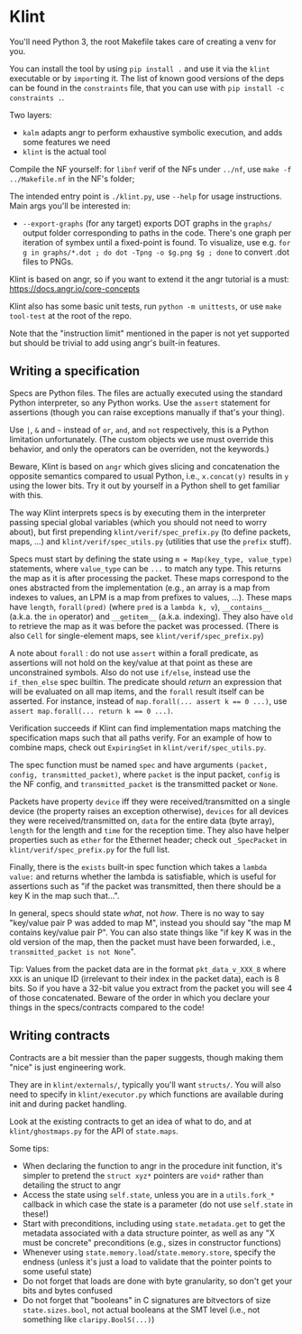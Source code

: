 # Klint

You'll need Python 3, the root Makefile takes care of creating a venv for you.

You can install the tool by using `pip install .` and use it via the `klint` executable or by `import`ing it.
The list of known good versions of the deps can be found in the `constraints` file, that you can use with `pip install -c constraints .`.

Two layers:

- `kalm` adapts angr to perform exhaustive symbolic execution, and adds some features we need
- `klint` is the actual tool

Compile the NF yourself: for `libnf` verif of the NFs under `../nf`, use `make -f ../Makefile.nf` in the NF's folder;

The intended entry point is `./klint.py`, use `--help` for usage instructions. Main args you'll be interested in:

- `--export-graphs` (for any target) exports DOT graphs in the `graphs/` output folder corresponding to paths in the code.
  There's one graph per iteration of symbex until a fixed-point is found.
  To visualize, use e.g. `for g in graphs/*.dot ; do dot -Tpng -o $g.png $g ; done` to convert .dot files to PNGs.

Klint is based on angr, so if you want to extend it the angr tutorial is a must: https://docs.angr.io/core-concepts

Klint also has some basic unit tests, run `python -m unittests`, or use `make tool-test` at the root of the repo.

Note that the "instruction limit" mentioned in the paper is not yet supported but should be trivial to add using angr's built-in features.

## Writing a specification

Specs are Python files. The files are actually executed using the standard Python interpreter, so any Python works.
Use the `assert` statement for assertions (though you can raise exceptions manually if that's your thing).

Use `|`, `&` and `~` instead of `or`, `and`, and `not` respectively, this is a Python limitation unfortunately.
(The custom objects we use must override this behavior, and only the operators can be overriden, not the keywords.)

Beware, Klint is based on `angr` which gives slicing and concatenation the opposite semantics compared to usual Python, i.e., `x.concat(y)` results in `y` using the lower bits.
Try it out by yourself in a Python shell to get familiar with this.

The way Klint interprets specs is by executing them in the interpreter passing special global variables (which you should not need to worry about),
but first prepending `klint/verif/spec_prefix.py` (to define packets, maps, ...) and `klint/verif/spec_utils.py` (utilities that use the `prefix` stuff).

Specs must start by defining the state using `m = Map(key_type, value_type)` statements, where `value_type` can be `...` to match any type.
This returns the map as it is after processing the packet.
These maps correspond to the ones abstracted from the implementation (e.g., an array is a map from indexes to values, an LPM is a map from prefixes to values, ...).
These maps have `length`, `forall(pred)` (where `pred` is a `lambda k, v`), `__contains__` (a.k.a. the `in` operator) and `__getitem__` (a.k.a. indexing).
They also have `old` to retrieve the map as it was before the packet was processed.
(There is also `Cell` for single-element maps, see `klint/verif/spec_prefix.py`)

A note about `forall` : do not use `assert` within a forall predicate, as assertions will not hold on the key/value at that point as these are unconstrained symbols.
Also do not use `if/else`, instead use the `if_then_else` spec builtin.
The predicate should _return_ an expression that will be evaluated on all map items, and the `forall` result itself can be asserted.
For instance, instead of `map.forall(... assert k == 0 ...)`, use `assert map.forall(... return k == 0 ...)`.

Verification succeeds if Klint can find implementation maps matching the specification maps such that all paths verify.
For an example of how to combine maps, check out `ExpiringSet` in `klint/verif/spec_utils.py`.

The spec function must be named `spec` and have arguments `(packet, config, transmitted_packet)`,
where `packet` is the input packet, `config` is the NF config, and `transmitted_packet` is the transmitted packet or `None`.

Packets have property `device` iff they were received/transmitted on a single device (the property raises an exception otherwise), `devices` for all devices they were received/transmitted on,
`data` for the entire data (byte array), `length` for the length and `time` for the reception time.
They also have helper properties such as `ether` for the Ethernet header; check out `_SpecPacket` in `klint/verif/spec_prefix.py` for the full list.

Finally, there is the `exists` built-in spec function which takes a `lambda value:` and returns whether the lambda is satisfiable,
which is useful for assertions such as "if the packet was transmitted, then there should be a key K in the map such that...".

In general, specs should state _what_, not _how_. There is no way to say "key/value pair P was added to map M", instead you should say "the map M contains key/value pair P".
You can also state things like "if key K was in the old version of the map, then the packet must have been forwarded, i.e., `transmitted_packet is not None`".

Tip: Values from the packet data are in the format `pkt_data_v_XXX_8` where `XXX` is an unique ID (irrelevant to their index in the packet data), each is 8 bits.
So if you have a 32-bit value you extract from the packet you will see 4 of those concatenated. Beware of the order in which you declare your things in the specs/contracts compared to the code!

## Writing contracts

Contracts are a bit messier than the paper suggests, though making them "nice" is just engineering work.

They are in `klint/externals/`, typically you'll want `structs/`. You will also need to specify in `klint/executor.py` which functions are available during init and during packet handling.

Look at the existing contracts to get an idea of what to do, and at `klint/ghostmaps.py` for the API of `state.maps`.

Some tips:

- When declaring the function to angr in the procedure init function, it's simpler to pretend the `struct xyz*` pointers are `void*` rather than detailing the struct to angr
- Access the state using `self.state`, unless you are in a `utils.fork_*` callback in which case the state is a parameter (do not use `self.state` in these!)
- Start with preconditions, including using `state.metadata.get` to get the metadata associated with a data structure pointer, as well as any "X must be concrete" preconditions (e.g., sizes in constructor functions)
- Whenever using `state.memory.load`/`state.memory.store`, specify the endness (unless it's just a load to validate that the pointer points to some useful state)
- Do not forget that loads are done with byte granularity, so don't get your bits and bytes confused
- Do not forget that "booleans" in C signatures are bitvectors of size `state.sizes.bool`, not actual booleans at the SMT level (i.e., not something like `claripy.BoolS(...)`)
